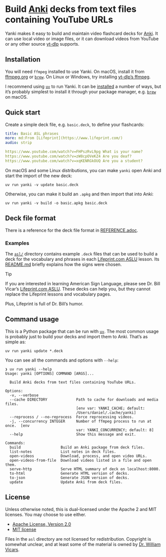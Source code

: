 # Build [Anki] decks from text files containing YouTube URLs

Yanki makes it easy to build and maintain video flashcard decks for [Anki]. It
can use local video or image files, or it can download videos from YouTube or
any other source [yt-dlp] supports.

## Installation

You will need `ffmpeg` installed to use Yanki. On macOS, install it from
[ffmpeg.org] or [`brew`]. On Linux or Windows, try installing [yt-dlp’s ffmpeg].

I recommend using [`uv`] to run Yanki. It can be [installed][uv install] a
number of ways, but it’s probably simplest to install it through your package
manager, e.g. [`brew`] on macOS.

## Quick start

Create a simple deck file, e.g. `basic.deck`, to define your flashcards:

```yaml
title: Basic ASL phrases
more: md:From [Lifeprint](https://www.lifeprint.com/)
audio: strip

https://www.youtube.com/watch?v=FHPszRvL9pg What is your name?
https://www.youtube.com/watch?v=zW8cpOVeKZ4 Are you deaf?
https://www.youtube.com/watch?v=xqKENRGkOUQ Are you a student?
```

On macOS and some Linux distributions, you can make `yanki` open Anki and start
the import of the new deck:

```
uv run yanki -v update basic.deck
```

Otherwise, you can make it build an `.apkg` and then import that into Anki:

```
uv run yanki -v build -o basic.apkg basic.deck
```

## Deck file format

There is a reference for the deck file format in [REFERENCE.adoc][].

### Examples

The [`asl/`][asl] directory contains example `.deck` files that can be used to
build a deck for the vocabulary and phrases in each [Lifeprint.com ASLU][LP]
lesson. Its [README.md][asl] briefly explains how the signs were chosen.

> [!TIP]
> If you are interested in learning American Sign Language, please see Dr. Bill
Vicar’s [Lifeprint.com ASLU][LP]. These decks can help you, but they cannot
replace the Lifeprint lessons and vocabulary pages.
>
> Plus, Lifeprint is full of Dr. Bill’s humor.

## Command usage

This is a Python package that can be run with [`uv`]. The most common usage is
probably just to build your decks and import them to Anki. That’s as simple as:

```
uv run yanki update *.deck
```

You can see all the commands and options with `--help`:

```
❯ uv run yanki --help
Usage: yanki [OPTIONS] COMMAND [ARGS]...

  Build Anki decks from text files containing YouTube URLs.

Options:
  -v, --verbose
  --cache DIRECTORY             Path to cache for downloads and media files.
                                [env var: YANKI_CACHE; default:
                                /Users/daniel/.cache/yanki]
  --reprocess / --no-reprocess  Force reprocessing videos.
  -j, --concurrency INTEGER     Number of ffmpeg process to run at once.  [env
                                var: YANKI_CONCURRENCY; default: 8]
  --help                        Show this message and exit.

Commands:
  build                  Build an Anki package from deck files.
  list-notes             List notes in deck files.
  open-videos            Download, process, and open video URLs.
  open-videos-from-file  Download videos listed in a file and open them.
  serve-http             Serve HTML summary of deck on localhost:8000.
  to-html                Generate HTML version of decks.
  to-json                Generate JSON version of decks.
  update                 Update Anki from deck files.
```

## License

Unless otherwise noted, this is dual-licensed under the Apache 2 and MIT
licenses. You may choose to use either.

  * [Apache License, Version 2.0](LICENSE-APACHE)
  * [MIT license](LICENSE-MIT)

Files in the `asl` directory are not licensed for redistribution. Copyright is
somewhat unclear, and at least some of the material is owned by [Dr. William
Vicars][LP].

[Anki]: https://apps.ankiweb.net
[yt-dlp]: https://github.com/yt-dlp/yt-dlp
[ffmpeg.org]: https://www.ffmpeg.org
[`brew`]: https://brew.sh
[yt-dlp’s ffmpeg]: https://github.com/yt-dlp/FFmpeg-Builds?tab=readme-ov-file#ffmpeg-static-auto-builds
[`uv`]: https://docs.astral.sh/uv/
[uv install]: https://docs.astral.sh/uv/getting-started/installation/
[REFERENCE.adoc]: REFERENCE.adoc
[asl]: asl#readme
[LP]: https://www.lifeprint.com
